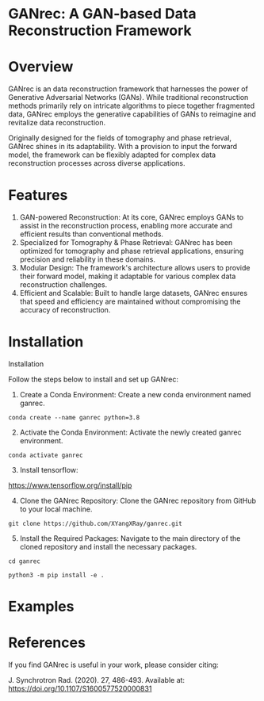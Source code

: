 # GANrec: A GAN-based Data Reconstruction Framework

# Overview

GANrec is an data reconstruction framework that harnesses the power of Generative Adversarial Networks (GANs). While traditional reconstruction methods primarily rely on intricate algorithms to piece together fragmented data, GANrec employs the generative capabilities of GANs to reimagine and revitalize data reconstruction.

Originally designed for the fields of tomography and phase retrieval, GANrec shines in its adaptability. With a provision to input the forward model, the framework can be flexibly adapted for complex data reconstruction processes across diverse applications.

# Features

1. GAN-powered Reconstruction: At its core, GANrec employs GANs to assist in the reconstruction process, enabling more accurate and efficient results than conventional methods.
2. Specialized for Tomography & Phase Retrieval: GANrec has been optimized for tomography and phase retrieval applications, ensuring precision and reliability in these domains.
3. Modular Design: The framework's architecture allows users to provide their forward model, making it adaptable for various complex data reconstruction challenges.
4. Efficient and Scalable: Built to handle large datasets, GANrec ensures that speed and efficiency are maintained without compromising the accuracy of reconstruction.

# Installation

Installation

Follow the steps below to install and set up GANrec:

1. Create a Conda Environment:
Create a new conda environment named ganrec.

`conda create --name ganrec python=3.8`

2. Activate the Conda Environment:
Activate the newly created ganrec environment.

`conda activate ganrec`

3. Install tensorflow:

https://www.tensorflow.org/install/pip

4. Clone the GANrec Repository:
Clone the GANrec repository from GitHub to your local machine.

`git clone https://github.com/XYangXRay/ganrec.git`

5. Install the Required Packages:
Navigate to the main directory of the cloned repository and install the necessary packages.

`cd ganrec`

`python3 -m pip install -e .`

# Examples



# References

If you find GANrec is useful in your work, please consider citing:

J. Synchrotron Rad. (2020). 27, 486-493.
Available at: https://doi.org/10.1107/S1600577520000831
